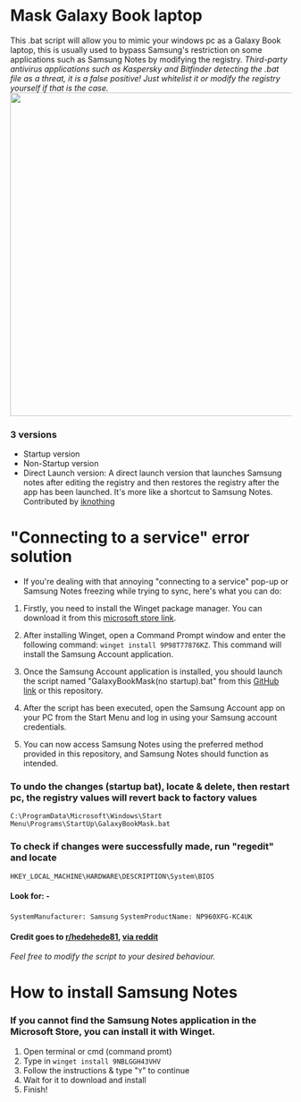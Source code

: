 # Mask Galaxy Book laptop
This .bat script will allow you to mimic your windows pc as a Galaxy Book laptop, this is usually used to bypass Samsung's restriction on some applications such as Samsung Notes by modifying the registry. _Third-party antivirus applications such as Kaspersky and Bitfinder detecting the .bat file as a threat, it is a false positive! Just whitelist it or modify the registry yourself if that is the case._
<img src="https://preview.redd.it/nzxqcqw9dyib1.png?width=778&format=png&auto=webp&s=493855bde83d0712952a36d6a5a8ab8a5f34693c" width="678" height="578"> 

### 3 versions
- Startup version
- Non-Startup version
- Direct Launch version: A direct launch version that launches Samsung notes after editing the registry and then restores the registry after the app has been launched. It's more like a shortcut to Samsung Notes. Contributed by [iknothing](https://github.com/iknothing)


# "Connecting to a service" error solution

- If you're dealing with that annoying "connecting to a service" pop-up or Samsung Notes freezing while trying to sync, here's what you can do:

1. Firstly, you need to install the Winget package manager. You can download it from this [microsoft store link](https://www.microsoft.com/store/productid/9NBLGGH4NNS1?ocid=pdpshare).

2. After installing Winget, open a Command Prompt window and enter the following command: `winget install 9P98T77876KZ`. This command will install the Samsung Account application.

3. Once the Samsung Account application is installed, you should launch the script named "GalaxyBookMask(no startup).bat" from this [GitHub link](https://github.com/kellwinr/galaxybook_mask) or this repository.

4. After the script has been executed, open the Samsung Account app on your PC from the Start Menu and log in using your Samsung account credentials.

5.  You can now access Samsung Notes using the preferred method provided in this repository, and Samsung Notes should function as intended.



### To undo the changes (startup bat), locate & delete, then restart pc, the registry values will revert back to factory values

`C:\ProgramData\Microsoft\Windows\Start Menu\Programs\StartUp\GalaxyBookMask.bat`


### To check if changes were successfully made, run "regedit" and locate
`HKEY_LOCAL_MACHINE\HARDWARE\DESCRIPTION\System\BIOS`

#### Look for: -
`SystemManufacturer: Samsung`
`SystemProductName: NP960XFG-KC4UK`

#### Credit goes to [r/hedehede81](https://www.reddit.com/user/hedehede81), [via reddit](https://www.reddit.com/r/GalaxyBook/comments/15v05bv/samsung_notes_does_not_run_on_nongalaxy_book/?utm_source=share&utm_medium=web2x&context=3)
_Feel free to modify the script to your desired behaviour._

# How to install Samsung Notes
### If you cannot find the Samsung Notes application in the Microsoft Store, you can install it with Winget.
1. Open terminal or cmd (command promt)
2. Type in `winget install 9NBLGGH43VHV`
3. Follow the instructions & type "`Y`" to continue
4. Wait for it to download and install
5. Finish! 
